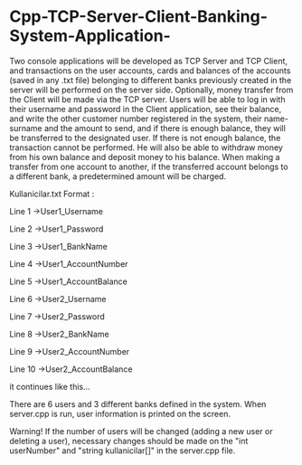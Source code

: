 # Cpp-TCP-Server-Client-Banking-System-Application-

Two console applications will be developed as TCP Server and TCP Client, and transactions on the user accounts, cards and balances of the accounts (saved in any .txt file) belonging to different banks previously created in the server will be performed on the server side.  Optionally, money transfer from the Client will be made via the TCP server. Users will be able to log in with their username and password in the Client application, see their balance, and write the other customer number registered in the system, their name-surname and the amount to send, and if there is enough balance, they will be transferred to the designated user. If there is not enough balance, the transaction cannot be performed. He will also be able to withdraw money from his own balance and deposit money to his balance. When making a transfer from one account to another, if the transferred account belongs to a different bank, a predetermined amount will be charged.

Kullanicilar.txt Format :

Line 1 ->User1_Username

Line 2 ->User1_Password

Line 3 ->User1_BankName

Line 4 ->User1_AccountNumber

Line 5 ->User1_AccountBalance

Line 6 ->User2_Username

Line 7 ->User2_Password

Line 8 ->User2_BankName

Line 9 ->User2_AccountNumber

Line 10 ->User2_AccountBalance

it continues like this...

There are 6 users and 3 different banks defined in the system. When server.cpp is run, user information is printed on the screen.

Warning! If the number of users will be changed (adding a new user or deleting a user), necessary changes should be made on the "int userNumber" and "string kullanicilar[]" in the server.cpp file.

